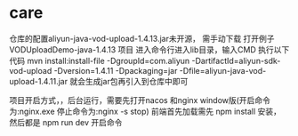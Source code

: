 # care

仓库的配置aliyun-java-vod-upload-1.4.13.jar未开源， 需手动下载 打开例子VODUploadDemo-java-1.4.13 项目 进入命令行进入lib目录，输入CMD 执行以下代码
mvn install:install-file -DgroupId=com.aliyun -DartifactId=aliyun-sdk-vod-upload -Dversion=1.4.11 -Dpackaging=jar -Dfile=aliyun-java-vod-upload-1.4.11.jar
就会生成jar包再引入到仓库中即可

项目开启方式，，后台运行，需要先打开nacos 和nginx window版(开启命令为:nginx.exe  停止命令为:nginx -s stop)
前端首先加载需先 npm install 安装， 然后都是 npm run dev 开启命令
